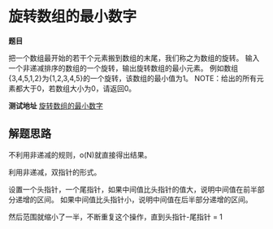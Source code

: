 # 旋转数组的最小数字

**题目**

把一个数组最开始的若干个元素搬到数组的末尾，我们称之为数组的旋转。 输入一个非递减排序的数组的一个旋转，输出旋转数组的最小元素。 
例如数组{3,4,5,1,2}为{1,2,3,4,5}的一个旋转，该数组的最小值为1。 NOTE：给出的所有元素都大于0，若数组大小为0，请返回0。

**测试地址**
[旋转数组的最小数字](https://www.nowcoder.com/practice/9f3231a991af4f55b95579b44b7a01ba?tpId=13&tqId=11159&rp=1&ru=/ta/coding-interviews&qru=/ta/coding-interviews/question-ranking)

## 解题思路

不利用非递减的规则，o(N)就直接得出结果。

利用非递减，双指针的形式。

设置一个头指针，一个尾指针，如果中间值比头指针的值大，说明中间值在前半部分递增的区间。
如果中间值比头指针小，说明中间值在后半部分递增的区间。

然后范围就缩小了一半，不断重复这个操作，直到头指针-尾指针 = 1

